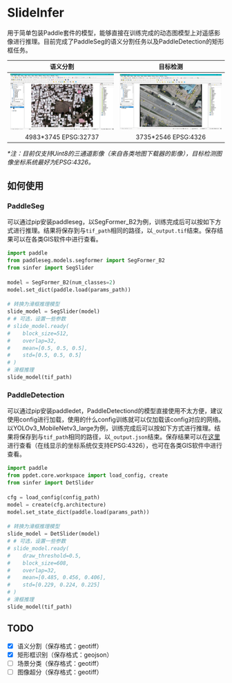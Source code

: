 # SlideInfer

用于简单包装Paddle套件的模型，能够直接在训练完成的动态图模型上对遥感影像进行推理。目前完成了PaddleSeg的语义分割任务以及PaddleDetection的矩形框任务。

|          语义分割          |          目标检测          |
| :------------------------: | :------------------------: |
| ![seg](docs/image/seg.jpg) | ![det](docs/image/det.jpg) |
|   4983*3745  EPSG:32737    |    3735*2546  EPSG:4326    |

*\*注：目前仅支持Uint8的三通道影像（来自各类地图下载器的影像），目标检测图像坐标系统最好为EPSG:4326。*



## 如何使用

### PaddleSeg

可以通过pip安装paddleseg，以SegFormer\_B2为例，训练完成后可以按如下方式进行推理。结果将保存到与`tif_path`相同的路径，以`_output.tif`结束。保存结果可以在各类GIS软件中进行查看。

```python
import paddle
from paddleseg.models.segformer import SegFormer_B2
from sinfer import SegSlider

model = SegFormer_B2(num_classes=2)
model.set_dict(paddle.load(params_path))

# 转换为滑框推理模型
slide_model = SegSlider(model)
# # 可选，设置一些参数
# slide_model.ready(
#    block_size=512,
#    overlap=32,
#    mean=[0.5, 0.5, 0.5], 
#    std=[0.5, 0.5, 0.5]
# )
# 滑框推理
slide_model(tif_path)
```



### PaddleDetection

可以通过pip安装paddledet，PaddleDetectiond的模型直接使用不太方便，建议使用config进行加载，使用的什么config训练就可以仅加载该config对应的网络。以YOLOv3\_MobileNetv3\_large为例，训练完成后可以按如下方式进行推理。结果将保存到与`tif_path`相同的路径，以`_output.json`结束。保存结果可以在[这里](http://geojson.io/)进行查看（在线显示的坐标系统仅支持EPSG:4326），也可在各类GIS软件中进行查看。

```python
import paddle
from ppdet.core.workspace import load_config, create
from sinfer import DetSlider

cfg = load_config(config_path)
model = create(cfg.architecture)
model.set_state_dict(paddle.load(params_path))

# 转换为滑框推理模型
slide_model = DetSlider(model)
# # 可选，设置一些参数
# slide_model.ready(
#    draw_threshold=0.5,
#    block_size=608,
#    overlap=32,
#    mean=[0.485, 0.456, 0.406], 
#    std=[0.229, 0.224, 0.225]
# )
# 滑框推理
slide_model(tif_path)
```



## TODO

- [x] 语义分割（保存格式：geotiff）
- [x] 矩形框识别（保存格式：geojson）
- [ ] 场景分类（保存格式：geotiff）
- [ ] 图像超分（保存格式：geotiff）
